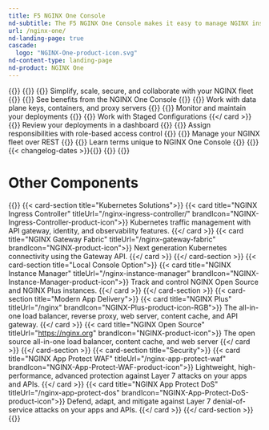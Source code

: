 ```yaml
---
title: F5 NGINX One Console
nd-subtitle: The F5 NGINX One Console makes it easy to manage NGINX instances across locations and environments. The console lets you monitor and control your NGINX fleet from one place—you can check configurations, track performance metrics, identify security vulnerabilities, manage SSL certificates, and more.
url: /nginx-one/
nd-landing-page: true
cascade:
  logo: "NGINX-One-product-icon.svg"
nd-content-type: landing-page
nd-product: NGINX One
---
```

{{<card-layout>}}
  {{<card-section>}}
    {{<card title="Manage your NGINX fleet" titleUrl="/nginx-one/about/" >}}
      Simplify, scale, secure, and collaborate with your NGINX fleet
    {{</card >}}
    {{<card title="Get started" titleUrl="/nginx-one/getting-started/">}}
      See benefits from the NGINX One Console
    {{</card >}}
    {{<card title="Connect your instances" titleUrl="/nginx-one/connect-instances/" >}}
      Work with data plane keys, containers, and proxy servers
    {{</card >}}
    {{<card title="Manage your NGINX instances" titleUrl="/nginx-one/nginx-configs/">}}
      Monitor and maintain your deployments
    {{</card >}}
    {{<card title="Draft new configurations" titleUrl="/nginx-one/staged-configs">}}
      Work with Staged Configurations
    {{</ card >}}
    {{<card title="Set up metrics" titleUrl="/nginx-one/metrics/">}}
      Review your deployments in a dashboard
    {{</card >}}
    {{<card title="Organize users with RBAC" titleUrl="/nginx-one/rbac/">}}
      Assign responsibilities with role-based access control
    {{</card >}}
    {{<card title="Automate with the NGINX One API" titleUrl="/nginx-one/api/">}}
      Manage your NGINX fleet over REST
    {{</card >}}
    {{<card title="Glossary" titleUrl="/nginx-one/glossary/">}}
      Learn terms unique to NGINX One Console
    {{</card >}}
    {{<card title="Changelog" titleUrl="/nginx-one/changelog/" >}}{{< changelog-dates >}}{{</card >}}
  {{</card-section >}}
{{</card-layout >}}

# Other Components
{{<card-layout>}}
  {{< card-section title="Kubernetes Solutions">}}
    {{< card title="NGINX Ingress Controller" titleUrl="/nginx-ingress-controller/" brandIcon="NGINX-Ingress-Controller-product-icon">}}
      Kubernetes traffic management with API gateway, identity, and observability features.
    {{</ card >}}
    {{< card title="NGINX Gateway Fabric" titleUrl="/nginx-gateway-fabric" brandIcon="NGINX-product-icon">}}
      Next generation Kubernetes connectivity using the Gateway API.
    {{</ card >}}
  {{</ card-section >}}
  {{< card-section title="Local Console Option">}}
    {{< card title="NGINX Instance Manager" titleUrl="/nginx-instance-manager" brandIcon="NGINX-Instance-Manager-product-icon">}}
      Track and control NGINX Open Source and NGINX Plus instances.
    {{</ card >}}
  {{</ card-section >}}
  {{< card-section title="Modern App Delivery">}}
    {{< card title="NGINX Plus" titleUrl="/nginx" brandIcon="NGINX-Plus-product-icon-RGB">}}
      The all-in-one load balancer, reverse proxy, web server, content cache, and API gateway.
    {{</ card >}}
    {{< card title="NGINX Open Source" titleUrl="https://nginx.org" brandIcon="NGINX-product-icon">}}
      The open source all-in-one load balancer, content cache, and web server
    {{</ card >}}
  {{</ card-section >}}
  {{< card-section title="Security">}}
    {{< card title="NGINX App Protect WAF" titleUrl="/nginx-app-protect-waf" brandIcon="NGINX-App-Protect-WAF-product-icon">}}
      Lightweight, high-performance, advanced protection against Layer 7 attacks on your apps and APIs.
    {{</ card >}}
    {{< card title="NGINX App Protect DoS" titleUrl="/nginx-app-protect-dos" brandIcon="NGINX-App-Protect-DoS-product-icon">}}
      Defend, adapt, and mitigate against Layer 7 denial-of-service attacks on your apps and APIs.
    {{</ card >}}
  {{</ card-section >}}
{{</card-layout>}}